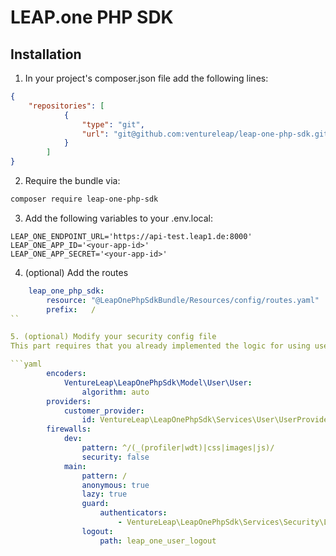 # LEAP.one PHP SDK

## Installation
1. In your project's composer.json file add the following lines:
```json
{
    "repositories": [
            {
                "type": "git",
                "url": "git@github.com:ventureleap/leap-one-php-sdk.git"
            }
        ]
}
```

2. Require the bundle via:
```bash
composer require leap-one-php-sdk
```

3. Add the following variables to your .env.local:
```
LEAP_ONE_ENDPOINT_URL='https://api-test.leap1.de:8000'
LEAP_ONE_APP_ID='<your-app-id>'
LEAP_ONE_APP_SECRET='<your-app-id>'
```

4. (optional) Add the routes
```yaml
    leap_one_php_sdk:
        resource: "@LeapOnePhpSdkBundle/Resources/config/routes.yaml"
        prefix:   /
``

5. (optional) Modify your security config file
This part requires that you already implemented the logic for using users from the LEAP.one User Service.

```yaml
        encoders:
            VentureLeap\LeapOnePhpSdk\Model\User\User:
                algorithm: auto
        providers:
            customer_provider:
                id: VentureLeap\LeapOnePhpSdk\Services\User\UserProvider
        firewalls:
            dev:
                pattern: ^/(_(profiler|wdt)|css|images|js)/
                security: false
            main:
                pattern: /
                anonymous: true
                lazy: true
                guard:
                    authenticators:
                        - VentureLeap\LeapOnePhpSdk\Services\Security\LoginFormAuthenticator
                logout:
                    path: leap_one_user_logout
```
